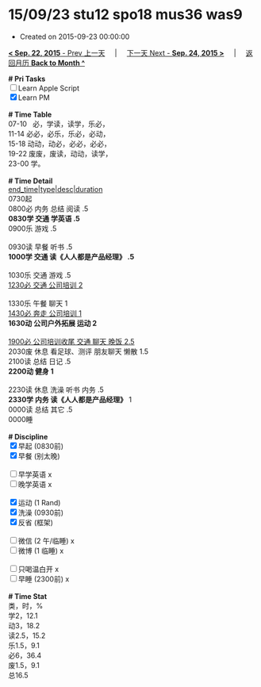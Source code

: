 # 15/09/23 stu12 spo18 mus36 was9

- Created on 2015-09-23 00:00:00

[**< Sep. 22, 2015** - Prev 上一天](_archived/lifelogs/2015/09/d22.md) &nbsp; &nbsp; | &nbsp; &nbsp; [下一天 Next - **Sep. 24, 2015 >**](_archived/lifelogs/2015/09/d24.md) &nbsp; &nbsp; |  &nbsp; &nbsp; [返回月历 **Back to Month ^**](_archived/lifelogs/2015/09/index.md)
<br/><div><b># Pri Tasks</b></div><div><input type="checkbox"/>Learn Apple Script</div><div><input checked="true" type="checkbox"/>Learn PM</div><div><br/></div><div><b># Time Table</b></div><div>07-10   必，学读，读学，乐必，</div><div>11-14 必必，必乐，乐必，必动，</div><div>15-18 动动，动必，必必，必必，</div><div>19-22 废废，废读，动动，读学，</div><div>23-00 学。</div><div><br/></div><div><b># Time Detail</b></div><div><u>end_time|type|desc|duration</u></div><div>0730起</div><div>0800必 内务 总结 阅读 .5</div><div><b>0830学 交通 学英语 .5</b></div><div>0900乐 游戏 .5</div><div><br/></div><div>0930读 早餐 听书 .5</div><div><b>1000学 交通 读《人人都是产品经理》 .5</b></div><div><br/></div><div>1030乐 交通 游戏 .5</div><div><u>1230必 交通 公司培训 2</u></div><div><br/></div><div>1330乐 午餐 聊天 1</div><div><u>1430必 奔走 公司培训 1</u></div><div><b>1630动 公司户外拓展 运动 2</b></div><div><br/></div><div><u>1900必 公司培训收尾 交通 聊天 晚饭 2.5</u></div><div>2030废 休息 看足球、测评 朋友聊天 懒散 1.5</div><div>2100读 总结 日记 .5</div><div><b>2200动 健身 1</b></div><div><br/></div><div>2230读 休息 洗澡 听书 内务 .5</div><div><b>2330学 内务 读《人人都是产品经理》</b> 1</div><div>0000读 总结 其它 .5</div><div>0000睡</div><div><br/></div><div><b># Discipline</b></div><div><input checked="true" type="checkbox"/>早起 (0830前)</div><div><input checked="true" type="checkbox"/>早餐 (别太晚)</div><div><br/></div><div><input type="checkbox"/>早学英语 x</div><div><input type="checkbox"/>晚学英语 x</div><div><br/></div><div><input checked="true" type="checkbox"/>运动 (1 Rand)</div><div><input checked="true" type="checkbox"/>洗澡 (0930前)</div><div><input checked="true" type="checkbox"/>反省 (框架)</div><div><br/></div><div><input type="checkbox"/>微信 (2 午/临睡) x</div><div><input type="checkbox"/>微博 (1 临睡) x</div><div><br/></div><div><input type="checkbox"/>只喝温白开 x</div><div><input type="checkbox"/>早睡 (2300前) x</div><div><br/></div><div><b># Time Stat</b></div><div>类，时，%</div><div>学2，12.1</div><div>动3，18.2</div><div>读2.5，15.2</div><div>乐1.5，9.1</div><div>必6，36.4</div><div>废1.5，9.1</div><div>总16.5</div>
